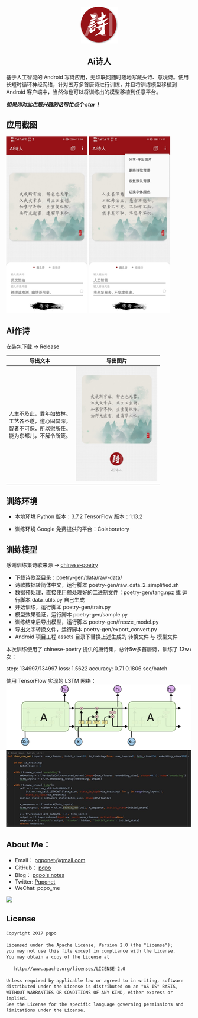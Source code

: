 <p align=center> 
  <img src="art/icon_round.png" width=100px/>
  <h2 align=center>Ai诗人</h2>
</p> 

基于人工智能的 Android 写诗应用，无须联网随时随地写藏头诗、意境诗。使用长短时循环神经网络，针对五万多首唐诗进行训练，并且将训练模型移植到 Android 客户端中，当然你也可以将训练出的模型移植到任意平台。 

***如果你对此也感兴趣的话帮忙点个 star！***


## 应用截图

<p> 
  <img src="art/Screenshot_0.jpg" width=220px/>
  <img src="art/Screenshot_1.jpg" width=220px/>
</p>  

## Ai作诗

安装包下载 -> [Release](https://github.com/pqpo/AIPoet/releases)

|导出文本|导出图片|
|:---:|:---:|
|人生不及此，曩年如故林。<br/>工艺各不遂，道心固其深。<br/>智者不可保，所以慰所任。<br/>能为东都儿，不解令所箴。<br/>|<img src="art/ai_poet_share.jpg" width=220px/>|

## 训练环境

- 本地环境
  Python 版本：3.7.2
  TensorFlow 版本：1.13.2
  
- 训练环境
  Google 免费提供的平台：Colaboratory

## 训练模型



感谢训练集诗歌来源 -> [chinese-poetry](https://github.com/chinese-poetry/chinese-poetry)  

- 下载诗歌至目录：poetry-gen/data/raw-data/
- 诗歌数据转简体中文，运行脚本 poetry-gen/raw_data_2_simplified.sh
- 数据预处理，直接使用预处理好的二进制文件：poetry-gen/tang.npz 或 运行脚本 data_utils.py 自己生成
- 开始训练，运行脚本 poetry-gen/train.py
- 模型效果验证，运行脚本 poetry-gen/sample.py
- 训练结束后导出模型，运行脚本 poetry-gen/freeze_model.py
- 导出文字转换文件，运行脚本 poetry-gen/export_convert.py
- Android 项目工程 assets 目录下替换上述生成的 转换文件 与 模型文件

本次训练使用了 chinese-poetry 提供的唐诗集，总计5w多首唐诗，训练了 13w+ 次：

step: 134997/134997  loss: 1.5622  accuracy: 0.71  0.1806 sec/batch

使用 TensorFlow 实现的 LSTM 网络：  
<img src="art/lstm.png" width=500px/><br/>
<img src="art/TensorFlow_impl.jpg" width=500px/>



## About Me：

- Email：    pqponet@gmail.com
- GitHub：  [pqpo](https://github.com/pqpo)
- Blog：    [pqpo's notes](https://pqpo.me)
- Twitter: [Pqponet](https://twitter.com/Pqponet)
- WeChat: pqpo_me

<img src="https://raw.githubusercontent.com/pqpo/Log4a/master/art/qrcode_for_gh.jpg" width="200">

## License

    Copyright 2017 pqpo
    
    Licensed under the Apache License, Version 2.0 (the "License");
    you may not use this file except in compliance with the License.
    You may obtain a copy of the License at
    
       http://www.apache.org/licenses/LICENSE-2.0
    
    Unless required by applicable law or agreed to in writing, software
    distributed under the License is distributed on an "AS IS" BASIS,
    WITHOUT WARRANTIES OR CONDITIONS OF ANY KIND, either express or implied.
    See the License for the specific language governing permissions and
    limitations under the License.


